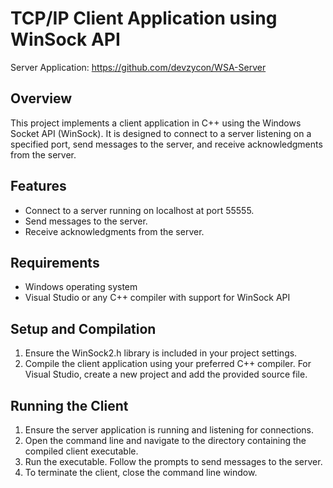 # TCP/IP Client Application using WinSock API
Server Application: https://github.com/devzycon/WSA-Server

## Overview
This project implements a client application in C++ using the Windows Socket API (WinSock). It is designed to connect to a server listening on a specified port, send messages to the server, and receive acknowledgments from the server.

## Features
- Connect to a server running on localhost at port 55555.
- Send messages to the server.
- Receive acknowledgments from the server.

## Requirements
- Windows operating system
- Visual Studio or any C++ compiler with support for WinSock API

## Setup and Compilation
1. Ensure the WinSock2.h library is included in your project settings.
2. Compile the client application using your preferred C++ compiler. For Visual Studio, create a new project and add the provided source file.

## Running the Client
1. Ensure the server application is running and listening for connections.
2. Open the command line and navigate to the directory containing the compiled client executable.
3. Run the executable. Follow the prompts to send messages to the server.
4. To terminate the client, close the command line window.
